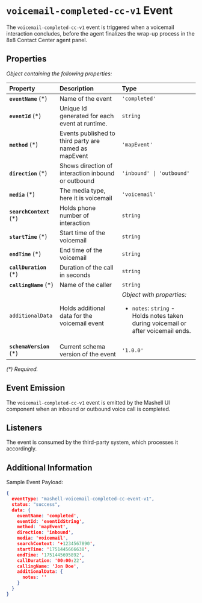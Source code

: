 # `voicemail-completed-cc-v1` Event

The `voicemail-completed-cc-v1` event is triggered when a voicemail interaction concludes, before the agent finalizes the wrap-up process in the 8x8 Contact Center agent panel.

## Properties

*Object containing the following properties:*

| Property                 | Description                                           | Type                                                                                                                       |
| :----------------------- | :---------------------------------------------------- | :------------------------------------------------------------------------------------------------------------------------- |
| **`eventName`** (\*)     | Name of the event                                     | `'completed'`                                                                                                              |
| **`eventId`** (\*)       | Unique Id generated for each event at runtime.        | `string`                                                                                                                   |
| **`method`** (\*)        | Events published to third party are named as mapEvent | `'mapEvent'`                                                                                                               |
| **`direction`** (\*)     | Shows direction of interaction inbound or outbound    | `'inbound' \| 'outbound'`                                                                                                  |
| **`media`** (\*)         | The media type, here it is voicemail                  | `'voicemail'`                                                                                                              |
| **`searchContext`** (\*) | Holds phone number of interaction                     | `string`                                                                                                                   |
| **`startTime`** (\*)     | Start time of the voicemail                           | `string`                                                                                                                   |
| **`endTime`** (\*)       | End time of the voicemail                             | `string`                                                                                                                   |
| **`callDuration`** (\*)  | Duration of the call in seconds                       | `string`                                                                                                                   |
| **`callingName`** (\*)   | Name of the caller                                    | `string`                                                                                                                   |
| `additionalData`         | Holds additional data for the voicemail event         | *Object with properties:*<ul><li>`notes`: `string` - Holds notes taken during voicemail or after voicemail ends.</li></ul> |
| **`schemaVersion`** (\*) | Current schema version of the event                   | `'1.0.0'`                                                                                                                  |

*(\*) Required.*

## Event Emission

The `voicemail-completed-cc-v1` event is emitted by the Mashell UI component when an inbound or outbound voice call is completed.

## Listeners

The event is consumed by the third-party system, which processes it accordingly.

## Additional Information

Sample Event Payload:

```json
{
  eventType: "mashell-voicemail-completed-cc-event-v1",
  status: "success",
  data: {
    eventName: 'completed',
    eventId: 'eventIdString',
    method: 'mapEvent',
    direction: 'inbound',
    media: 'voicemail',
    searchContext: '+1234567890',
    startTime: '1751445666638',
    endTime: '1751445695892',
    callDuration: '00:00:22',
    callingName: 'Jon Doe',
    additionalData: {
      notes: ''
    }
  }
}
```
